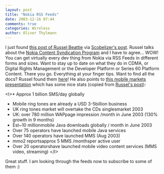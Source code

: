 ```yaml
---
layout: post
title: "Nokia RSS Feeds"
date: 2003-12-16 07:44
comments: true
categories: Wireless
author: Oliver Thylmann
---
```



I just found [this post of Russel Beattie](http://www.russellbeattie.com/notebook/1005359.html) via [Scobelizer's post](http://radio.weblogs.com/0001011/2003/12/15.html#a5771). Russel talks about the [Nokia Content Syndication Program](http://ncsp.forum.nokia.com/content/) and I have to agree... WOW! You can get virtually every dev thing from Nokia via RSS Feeds in different forms and sizes. Want to stay up to date on what they do in CDMA, or Digital Rights Management or the Developer Platform or Series 60 Platform Content. There you go. Everything at your finger tips. Want to find all the docs? Russel found them [here](http://ncsp.forum.nokia.com/downloads/nokia/documents/)! He also points to [this mobile markets presentation](http://ncsp.forum.nokia.com/downloads/nokia/documents/Mobile_Market_Services.pdf) which has some nice stats (copied from [Russel's post](http://www.russellbeattie.com/notebook/1005359.html)): 

&lt;I&gt;* Approx 1 billion SMS/day globally 
* Mobile ring tones are already a USD 3-5billion business 
* UK ring tones market will overtake the CDs singlesmarket 2003 
* UK: over 780 million WAPpage impression /month in June 2003 (130% growth in 9 months) 
* Est~10 millionmobile Java downloads globally / month in June 2003 
* Over 75 operators have launched mobile Java services 
* Over 140 operators have launched MMS (Aug 2003) 
* mmo2 reportsapprox 5 MMS /monthsper active user 
* Over 20 operatorshave launched mobile video content services (MMS video, streaming) &lt;/I&gt;

Great stuff. I am looking through the feeds now to subscribe to some of them :)


